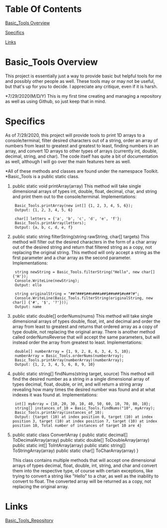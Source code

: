 # Table Of Contents
[Basic_Tools Overview](https://github.com/GameAddict23/Basic_Tools_Code/blob/master/README.md#basic_tools-overview)

[Specifics](https://github.com/GameAddict23/Basic_Tools_Code/blob/master/README.md#specifics)

[Links](https://github.com/GameAddict23/Basic_Tools_Code/blob/master/README.md#links)

# Basic_Tools Overview

This project is essentially just a way to provide basic but helpful tools for me and possibly other people as well. These tools may or may not be useful, but that's up for you to decide. I appreciate any critique, even if it is harsh.

*7/29/2020(M/D/Y) This is my first time creating and managing a repository as well as using Github, so just keep that in mind.

# Specifics

As of 7/29/2020, this project will provide tools to print 1D arrays to a console/terminal, filter desired characters out of a string, order an array of numbers from least to greatest and greatest to least, finding numbers in an array, and convert 1D arrays to other types of arrays (currently int, double, decimal, string, and char). The code itself has quite a bit of documentation as well, although I will go over the main features here as well.

*All of these methods and classes are found under the namespace Toolkit.
*Basic_Tools is a public static class.

1. public static void printArray(array)
    This method will take single dimensional arrays of types int, double, float, decimal, char, and string and print them out to the console/terminal. 
    Implementations:
    
        Basic_Tools.printArray(new int[] {1, 2, 3, 4, 5, 6});
        Output: {1, 2, 3, 4, 5, 6}
        
        char[] letters = {'a', 'b', 'c', 'd', 'e', 'f'};
        Basic_Tools.printArray(letters);
        Output: {a, b, c, d, e, f}
        
2. public static string filterString(string rawString, char[] targets)
    This method will filter out the desired characters in the form of a char array out of the desired string and return that filtered string as a copy, not replacing the   original string. This method will only accept a string as the first parameter and a char array as the second parameter.
    Implementations:
        
        string newString = Basic_Tools.filterString("Hello", new char[] {'H'});
        Console.WriteLine(newString);
        Output: ello
        
        string originalString = "##?###$##n###a##$##m##$#e##?#";
        Console.WriteLine(Basic_Tools.filterString(originalString, new char[] {'#', '$', '?'}));
        Output: name
        
3. public static double[] orderNums(nums)
    This method will take single dimensional arrays of types double, float, int, and decimal and order the array from least to greatest and returns that ordered array as a copy of type double, not replacing the original array. There is another method called orderNumsReverse that will accept the same parameters, but will instead order the array from greatest to least.
    Implementations:
    
        double[] numberArray = {1, 9, 2, 8, 6, 3, 4, 5, 10};
        numberArray = Basic_Tools.orderNums(numberArray);
        Basic_Tools.printArray(numberArray)(numberArray);
        Output: {1, 2, 3, 4, 5, 6, 8, 9, 10}
        
4. public static string[] findNums(string target, source)
    This method will find the desired number as a string in a single dimensional array of types decimal, float, double, or int, and will return a string array revealing how many times the desired number was found and at what indexes it was found at.
    Implementations:
    
        int[] myArray = {10, 20, 30, 10, 40, 50, 60, 10, 70, 80, 10};
        string[] instances_of_10 = Basic_Tools.findNums("10", myArray); 
        Basic_Tools.printArray(instances_of_10);
        Output: {target (10) at index position 0, target (10) at index position 3, target (10) at index position 7, target (10) at index position 10, Total number of instances of target 10 are 4}
        
5. public static class ConvertArray
   {
   		public static decimal[] ToDecimalArray(array)
		public static double[] ToDoubleArray(array)
		public static int[] ToIntArray(array)
		public static string[] ToStringArray(array)
		public static char[] ToCharArray(array)
   }
   
   This class contains multiple methods that will accept one dimensional arrays of types decimal, float, double, int, string, and char and convert them into the respective type, of course with certain exceptions, like trying to convert a string like "Hello" to a char, as well as the inability to convert to float. The converted array will be returned as a copy, not replacing the original array. 

# Links

[Basic_Tools_Repository](https://github.com/GameAddict23/Basic_Tools_Code)
